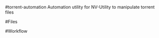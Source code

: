 #torrent-automation
Automation utility for NV-Utility to manipulate torrent files

#Files

#Workflow
